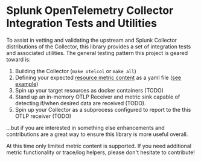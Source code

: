 # Splunk OpenTelemetry Collector Integration Tests and Utilities

To assist in vetting and validating the upstream and Splunk Collector distributions of the Collector, this library
provides a set of integration tests and associated utilities.  The general testing pattern this project is geared toward
is:

1. Building the Collector (`make otelcol` or `make all`)
1. Defining your expected [resource metric content](./testutils/README.md#resource-metrics) as a yaml file
([see example](./testutils/testdata/resourceMetrics.yaml))
1. Spin up your target resources as docker containers (TODO) 
1. Stand up an in-memory OTLP Receiver and metric sink capable of detecting if/when desired data are received (TODO).
1. Spin up your Collector as a subprocess configured to report to the this OTLP receiver (TODO)
  
...but if you are interested in something else enhancements and contributions are a great way to ensure this library
is more useful overall.

At this time only limited metric content is supported.  If you need additional metric functionality or trace/log
helpers, please don't hesitate to contribute!
